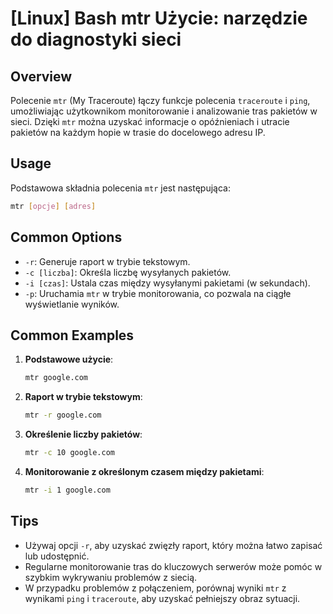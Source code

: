 # [Linux] Bash mtr Użycie: narzędzie do diagnostyki sieci

## Overview
Polecenie `mtr` (My Traceroute) łączy funkcje polecenia `traceroute` i `ping`, umożliwiając użytkownikom monitorowanie i analizowanie tras pakietów w sieci. Dzięki `mtr` można uzyskać informacje o opóźnieniach i utracie pakietów na każdym hopie w trasie do docelowego adresu IP.

## Usage
Podstawowa składnia polecenia `mtr` jest następująca:

```bash
mtr [opcje] [adres]
```

## Common Options
- `-r`: Generuje raport w trybie tekstowym.
- `-c [liczba]`: Określa liczbę wysyłanych pakietów.
- `-i [czas]`: Ustala czas między wysyłanymi pakietami (w sekundach).
- `-p`: Uruchamia `mtr` w trybie monitorowania, co pozwala na ciągłe wyświetlanie wyników.

## Common Examples
1. **Podstawowe użycie**:
   ```bash
   mtr google.com
   ```

2. **Raport w trybie tekstowym**:
   ```bash
   mtr -r google.com
   ```

3. **Określenie liczby pakietów**:
   ```bash
   mtr -c 10 google.com
   ```

4. **Monitorowanie z określonym czasem między pakietami**:
   ```bash
   mtr -i 1 google.com
   ```

## Tips
- Używaj opcji `-r`, aby uzyskać zwięzły raport, który można łatwo zapisać lub udostępnić.
- Regularne monitorowanie tras do kluczowych serwerów może pomóc w szybkim wykrywaniu problemów z siecią.
- W przypadku problemów z połączeniem, porównaj wyniki `mtr` z wynikami `ping` i `traceroute`, aby uzyskać pełniejszy obraz sytuacji.